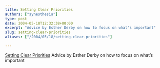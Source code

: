```yaml
---
title: Setting Clear Priorities
authors: ["synesthesia"]
type: post
date: 2004-05-18T12:32:38+00:00
excerpt: "Advice by Esther Derby on how to focus on what's important"
slug: setting-clear-priorities 
aliases: ["/2004/05/18/setting-clear-priorities"]

---
```

[Setting Clear Priorities][1] Advice by Esther Derby on how to focus on what&#8217;s important

 [1]: https://www.computerworld.com/developmenttopics/development/story/0,10801,89106,00.html
